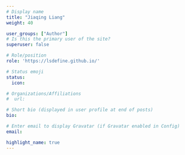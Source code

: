 ```yaml
---
# Display name
title: "Jiaqing Liang"
weight: 40

user_groups: ["Author"]
# Is this the primary user of the site?
superuser: false

# Role/position
role: 'https://lsdefine.github.io/'

# Status emoji
status:
  icon: 

# Organizations/Affiliations
#  url: 

# Short bio (displayed in user profile at end of posts)
bio: 

# Enter email to display Gravatar (if Gravatar enabled in Config)
email: 

highlight_name: true
---
```



